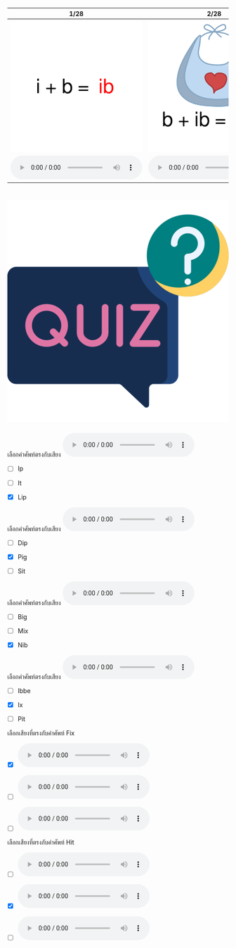 <div class="carrousel">


|1/28|2/28|3/28|4/28|5/28|6/28|7/28|8/28|9/28|10/28|11/28|12/28|13/28|14/28|15/28|16/28|17/28|18/28|19/28|20/28|21/28|22/28|23/28|24/28|25/28|26/28|27/28|28/28|
| :----: | :----: | :----: | :----: | :----: | :----: | :----: | :----: | :----: | :----: | :----: | :----: | :----: | :----: | :----: | :----: | :----: | :----: | :----: | :----: | :----: | :----: | :----: | :----: | :----: | :----: | :----: | :----: |
|![](/media/img/IShortvowel__ibbe.svg)|![](/media/img/IShortvowel__bib.svg)|![](/media/img/IShortvowel__nib.svg)|![](/media/img/IShortvowel__rib.svg)|![](/media/img/IShortvowel__id.svg)|![](/media/img/IShortvowel__kid.svg)|![](/media/img/IShortvowel__lid.svg)|![](/media/img/IShortvowel__rid.svg)|![](/media/img/IShortvowel__igg.svg)|![](/media/img/IShortvowel__big.svg)|![](/media/img/IShortvowel__dig.svg)|![](/media/img/IShortvowel__pig.svg)|![](/media/img/IShortvowel__in.svg)|![](/media/img/IShortvowel__bin.svg)|![](/media/img/IShortvowel__pin.svg)|![](/media/img/IShortvowel__win.svg)|![](/media/img/IShortvowel__ip.svg)|![](/media/img/IShortvowel__dip.svg)|![](/media/img/IShortvowel__hip.svg)|![](/media/img/IShortvowel__lip.svg)|![](/media/img/IShortvowel__it.svg)|![](/media/img/IShortvowel__hit.svg)|![](/media/img/IShortvowel__pit.svg)|![](/media/img/IShortvowel__sit.svg)|![](/media/img/IShortvowel__ix.svg)|![](/media/img/IShortvowel__fix.svg)|![](/media/img/IShortvowel__mix.svg)|![](/media/img/IShortvowel__six.svg)|
|![](/media/audio/ibbe.mp3)|![](/media/audio/bib.mp3)|![](/media/audio/nib.mp3)|![](/media/audio/rib.mp3)|![](/media/audio/id.mp3)|![](/media/audio/kid.mp3)|![](/media/audio/lid.mp3)|![](/media/audio/rid.mp3)|![](/media/audio/igg.mp3)|![](/media/audio/big.mp3)|![](/media/audio/dig.mp3)|![](/media/audio/pig.mp3)|![](/media/audio/in.mp3)|![](/media/audio/bin.mp3)|![](/media/audio/pin.mp3)|![](/media/audio/win.mp3)|![](/media/audio/ip.mp3)|![](/media/audio/dip.mp3)|![](/media/audio/hip.mp3)|![](/media/audio/lip.mp3)|![](/media/audio/it.mp3)|![](/media/audio/hit.mp3)|![](/media/audio/pit.mp3)|![](/media/audio/sit.mp3)|![](/media/audio/ix.mp3)|![](/media/audio/fix.mp3)|![](/media/audio/mix.mp3)|![](/media/audio/six.mp3)|

</div>



# ![icon](/media/icons/quiz.svg) 


เลือกคำศัพท์ตรงกับเสียง ![](/media/audio/lip.mp3) 
 - [ ] Ip
 - [ ] It
 - [x] Lip


เลือกคำศัพท์ตรงกับเสียง ![](/media/audio/pig.mp3) 
 - [ ] Dip
 - [x] Pig
 - [ ] Sit


เลือกคำศัพท์ตรงกับเสียง ![](/media/audio/nib.mp3) 
 - [ ] Big
 - [ ] Mix
 - [x] Nib


เลือกคำศัพท์ตรงกับเสียง ![](/media/audio/ix.mp3) 
 - [ ] Ibbe
 - [x] Ix
 - [ ] Pit


เลือกเสียงที่ตรงกับคำศัพท์ Fix 
 - [x] ![](/media/audio/fix.mp3)
 - [ ] ![](/media/audio/ibbe.mp3)
 - [ ] ![](/media/audio/kid.mp3)


เลือกเสียงที่ตรงกับคำศัพท์ Hit 
 - [ ] ![](/media/audio/bib.mp3)
 - [x] ![](/media/audio/hit.mp3)
 - [ ] ![](/media/audio/pin.mp3)

